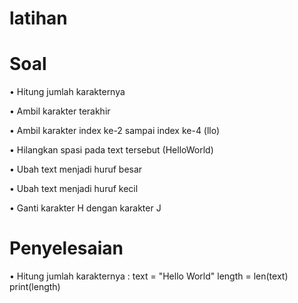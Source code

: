 # latihan 

# Soal

• Hitung jumlah karakternya

• Ambil karakter terakhir

• Ambil karakter index ke-2 sampai index ke-4 (llo)

• Hilangkan spasi pada text tersebut (HelloWorld)

• Ubah text menjadi huruf besar

• Ubah text menjadi huruf kecil

• Ganti karakter H dengan karakter J

# Penyelesaian

• Hitung jumlah karakternya :
    text = "Hello World"
    length = len(text)
    print(length)
   

